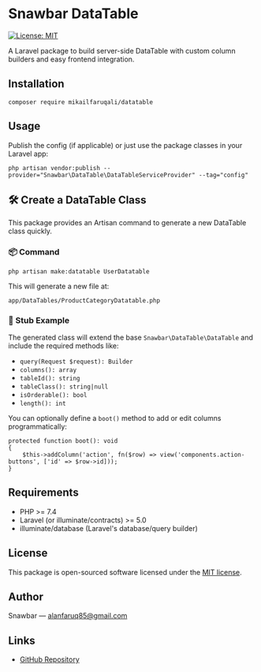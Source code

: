 # Snawbar DataTable

[![License: MIT](https://img.shields.io/badge/License-MIT-green.svg)](https://opensource.org/licenses/MIT)

A Laravel package to build server-side DataTable with custom column builders and easy frontend integration.

## Installation

```
composer require mikailfaruqali/datatable
```

## Usage

Publish the config (if applicable) or just use the package classes in your Laravel app:

```
php artisan vendor:publish --provider="Snawbar\DataTable\DataTableServiceProvider" --tag="config"
```

## 🛠 Create a DataTable Class

This package provides an Artisan command to generate a new DataTable class quickly.

### 📦 Command

```
php artisan make:datatable UserDatatable
```

This will generate a new file at:

```
app/DataTables/ProductCategoryDatatable.php
```


### 📁 Stub Example

The generated class will extend the base `Snawbar\DataTable\DataTable` and include the required methods like:

- `query(Request $request): Builder`
- `columns(): array`
- `tableId(): string`
- `tableClass(): string|null`
- `isOrderable(): bool`
- `length(): int`

You can optionally define a `boot()` method to add or edit columns programmatically:

```
protected function boot(): void
{
    $this->addColumn('action', fn($row) => view('components.action-buttons', ['id' => $row->id]));
}
```


## Requirements

- PHP >= 7.4  
- Laravel (or illuminate/contracts) >= 5.0  
- illuminate/database (Laravel's database/query builder)

## License

This package is open-sourced software licensed under the [MIT license](LICENSE).

## Author

Snawbar — [alanfaruq85@gmail.com](mailto:alanfaruq85@gmail.com)


## Links

- [GitHub Repository](https://github.com/mikailfaruqali/datatable)
